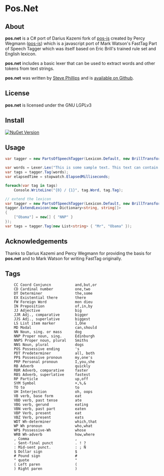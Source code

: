 # Pos.Net

## About

**pos.net** is a C# port of Darius Kazemi fork of [pos-js](https://github.com/dariusk/pos-js) created by Percy Wegmann ([pos-js](https://github.com/neopunisher/pos-js)) which is a javascript port of Mark Watson's FastTag Part of Speech Tagger which was itself based on Eric Brill's trained rule set and English
lexicon.

**pos.net** includes a basic lexer that can be used to extract words and other tokens from text strings.

**pos.net** was written by [Steve Phillips](https://github.com/Korthax) and is [available on Github](https://github.com/Korthax/pos-net).

## License

**pos.net** is licensed under the GNU LGPLv3

## Install

[![NuGet Version](http://img.shields.io/nuget/v/Pos.Net.Core.svg?style=flat)](https://www.nuget.org/packages/Pos.Net.Core)

## Usage

```csharp
var tagger = new PartsOfSpeechTagger(Lexicon.Default, new BrillTransformationRules());

var words = Lexer.Lex("This is some sample text. This text can contain multiple sentences.");
var tags = tagger.Tag(words);
var elapsedTime = stopwatch.ElapsedMilliseconds;

foreach(var tag in tags)
    Console.WriteLine("{0} / {1}", tag.Word, tag.Tag);

// extend the lexicon
var tagger = new PartsOfSpeechTagger(Lexicon.Default, new BrillTransformationRules());
tagger.ExtendLexicon(new Dictionary<string, string[]>
{
    ["Obama"] = new[] { "NNP" }
});
var tags = tagger.Tag(new List<string> { "Mr", "Obama" });
```

## Acknowledgements

Thanks to Darius Kazemi and Percy Wegmann for providing the basis for **pos.net** and to Mark Watson for writing FastTag originally.

## Tags
```
    CC Coord Conjuncn           and,but,or
    CD Cardinal number          one,two
    DT Determiner               the,some
    EX Existential there        there
    FW Foreign Word             mon dieu
    IN Preposition              of,in,by
    JJ Adjective                big
    JJR Adj., comparative       bigger
    JJS Adj., superlative       biggest
    LS List item marker         1,One
    MD Modal                    can,should
    NN Noun, sing. or mass      dog
    NNP Proper noun, sing.      Edinburgh
    NNPS Proper noun, plural    Smiths
    NNS Noun, plural            dogs
    POS Possessive ending       's
    PDT Predeterminer           all, both
    PP$ Possessive pronoun      my,one's
    PRP Personal pronoun        I,you,she
    RB Adverb                   quickly
    RBR Adverb, comparative     faster
    RBS Adverb, superlative     fastest
    RP Particle                 up,off
    SYM Symbol                  +,%,&
    TO to                       to
    UH Interjection             oh, oops
    VB verb, base form          eat
    VBD verb, past tense        ate
    VBG verb, gerund            eating
    VBN verb, past part         eaten
    VBP Verb, present           eat
    VBZ Verb, present           eats
    WDT Wh-determiner           which,that
    WP Wh pronoun               who,what
    WP$ Possessive-Wh           whose
    WRB Wh-adverb               how,where
    , Comma                     ,
    . Sent-final punct          . ! ?
    : Mid-sent punct.           : ; Ñ
    $ Dollar sign               $
    # Pound sign                #
    " quote                     "
    ( Left paren                (
    ) Right paren               )
```

